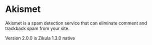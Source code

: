Akismet
=======

Akismet is a spam detection service that can eliminate comment and trackback spam from your site.

Version 2.0.0 is Zikula 1.3.0 native